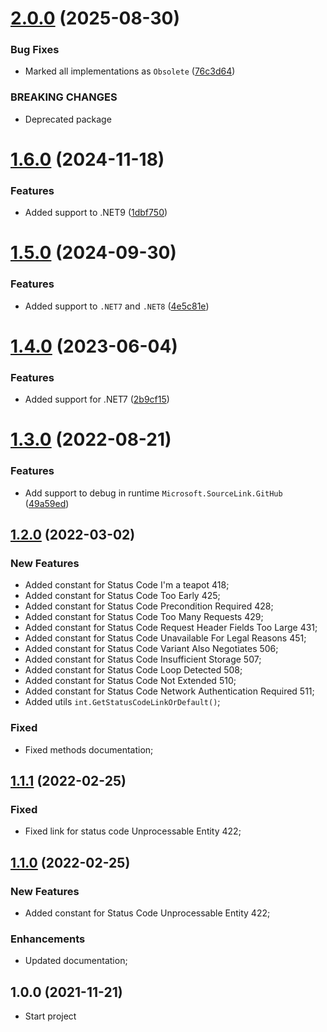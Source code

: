 # [2.0.0](https://github.com/TechNobre/PowerUtils.Net.Primitives/compare/v1.6.0...v2.0.0) (2025-08-30)


### Bug Fixes

* Marked all implementations as `Obsolete` ([76c3d64](https://github.com/TechNobre/PowerUtils.Net.Primitives/commit/76c3d644364d144c77384708339ab97a0cd45aa0))


### BREAKING CHANGES

* Deprecated package

# [1.6.0](https://github.com/TechNobre/PowerUtils.Net.Primitives/compare/v1.5.0...v1.6.0) (2024-11-18)


### Features

* Added support to .NET9 ([1dbf750](https://github.com/TechNobre/PowerUtils.Net.Primitives/commit/1dbf7500131811d700b45112f3c10b8fbf3cd22a))

# [1.5.0](https://github.com/TechNobre/PowerUtils.Net.Primitives/compare/v1.4.0...v1.5.0) (2024-09-30)


### Features

* Added support to `.NET7` and `.NET8` ([4e5c81e](https://github.com/TechNobre/PowerUtils.Net.Primitives/commit/4e5c81e2a48a63a8ae26fc7d4018cd4ad4d0e531))

# [1.4.0](https://github.com/TechNobre/PowerUtils.Net.Primitives/compare/v1.3.0...v1.4.0) (2023-06-04)


### Features

* Added support for .NET7 ([2b9cf15](https://github.com/TechNobre/PowerUtils.Net.Primitives/commit/2b9cf15dd42276274d832fb632febba5015be9e0))

# [1.3.0](https://github.com/TechNobre/PowerUtils.Net.Primitives/compare/v1.2.0...v1.3.0) (2022-08-21)


### Features

* Add support to debug in runtime `Microsoft.SourceLink.GitHub` ([49a59ed](https://github.com/TechNobre/PowerUtils.Net.Primitives/commit/49a59edc3bf682fcea3a1138684a764737d162bd))

## [1.2.0](https://github.com/TechNobre/PowerUtils.Net.Primitives/compare/v1.1.1...v1.2.0) (2022-03-02)


### New Features

- Added constant for Status Code I'm a teapot 418;
- Added constant for Status Code Too Early 425;
- Added constant for Status Code Precondition Required 428;
- Added constant for Status Code Too Many Requests 429;
- Added constant for Status Code Request Header Fields Too Large 431;
- Added constant for Status Code Unavailable For Legal Reasons 451;
- Added constant for Status Code Variant Also Negotiates 506;
- Added constant for Status Code Insufficient Storage 507;
- Added constant for Status Code Loop Detected 508;
- Added constant for Status Code Not Extended 510;
- Added constant for Status Code Network Authentication Required 511;
- Added utils `int.GetStatusCodeLinkOrDefault()`;


### Fixed

- Fixed methods documentation;




## [1.1.1](https://github.com/TechNobre/PowerUtils.Net.Primitives/compare/v1.1.0...v1.1.1) (2022-02-25)


### Fixed

- Fixed link for status code Unprocessable Entity 422;




## [1.1.0](https://github.com/TechNobre/PowerUtils.Net.Primitives/compare/v1.0.0...v1.1.0) (2022-02-25)


### New Features

- Added constant for Status Code Unprocessable Entity 422;


### Enhancements

- Updated documentation;




## 1.0.0 (2021-11-21)

- Start project
